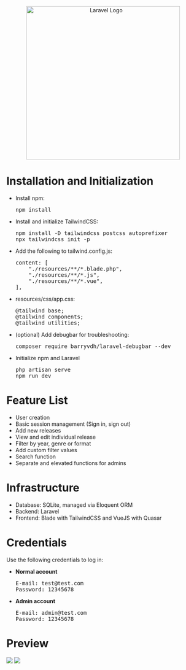 <p align="center"><a href="https://laravel.com" target="_blank"><img src="https://raw.githubusercontent.com/laravel/art/master/logo-lockup/5%20SVG/2%20CMYK/1%20Full%20Color/laravel-logolockup-cmyk-red.svg" width="400" alt="Laravel Logo"></a></p>

<h1>Installation and Initialization</h1>

<ul>
    <li>Install npm:</li>
    <pre>npm install</pre>
    <li>Install and initialize TailwindCSS:</li>
    <pre>npm install -D tailwindcss postcss autoprefixer
npx tailwindcss init -p</pre>
    <li>Add the following to tailwind.config.js:</li>
      <pre>content: [
    "./resources/**/*.blade.php",
    "./resources/**/*.js",
    "./resources/**/*.vue",
],</pre>
    <li>resources/css/app.css:</li>
    <pre>@tailwind base;
@tailwind components;
@tailwind utilities;</pre>
    <li>(optional) Add debugbar for troubleshooting:</li>
    <pre>composer require barryvdh/laravel-debugbar --dev</pre>
    <li>Initialize npm and Laravel</li>
    <pre>php artisan serve
npm run dev</pre>
</ul>

<h1>Feature List</h1>
<ul>
    <li>User creation</li>
    <li>Basic session management (Sign in, sign out)</li>
    <li>Add new releases 
    <li>View and edit individual release</li>
    <li>Filter by year, genre or format</li>
    <li>Add custom filter values</li>
    <li>Search function</li>
    <li>Separate and elevated functions for admins</li>
</ul>

<h1>Infrastructure</h1>
<ul>
    <li>Database: SQLite, managed via Eloquent ORM</li>
    <li>Backend: Laravel</li>
    <li>Frontend: Blade with TailwindCSS and VueJS with Quasar</li>
</ul>

<h1>Credentials</h1>
<p>Use the following credentials to log in:</p>
<ul>
<li><b>Normal account</b></li>
<pre>E-mail: test@test.com
Password: 12345678</pre>
<li><b>Admin account</b></li>
<pre>E-mail: admin@test.com
Password: 12345678</pre>
</ul>

<h1>Preview</h1>
<img src="https://i.imgur.com/qXFSeck.png">
<img src="https://i.imgur.com/XnZMspN.png">
